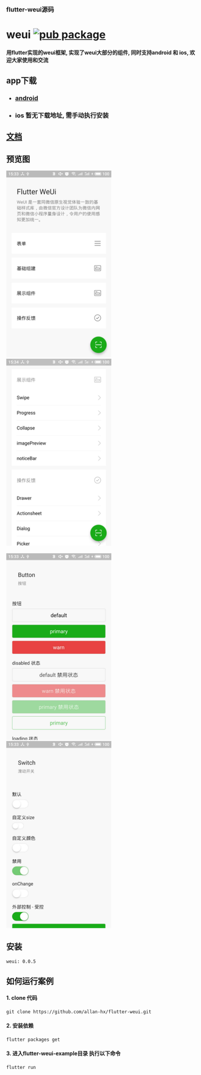 ### flutter-weui源码
# weui   [![pub package](https://img.shields.io/badge/-v0.0.5-brightgreen.svg)](https://pub.dartlang.org/packages/weui)

#### 用flutter实现的weui框架, 实现了weui大部分的组件, 同时支持android 和 ios, 欢迎大家使用和交流

## app下载
- ### [android](https://github.com/allan-hx/flutter-weui/releases/download/v0.0.5/app-release.apk)
- ### ios 暂无下载地址, 需手动执行安装

## [文档](https://allan-hx.github.io/flutter-weui-doc/index.html)

## 预览图
<img src="./README/1.jpg" width="280px" />&nbsp;&nbsp;
<img src="./README/2.jpg" width="280px" />
<br />
<br />
<img src="./README/3.jpg" width="280px" />&nbsp;&nbsp;
<img src="./README/4.jpg" width="280px" />

## 安装
```
weui: 0.0.5
```

## 如何运行案例
#### 1. clone 代码
```
git clone https://github.com/allan-hx/flutter-weui.git
```

#### 2. 安装依赖
```
flutter packages get
```

#### 3. 进入flutter-weui-example目录 执行以下命令
```
flutter run
```
